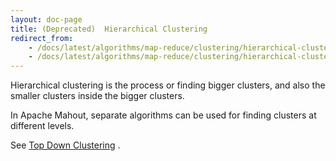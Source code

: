 ```yaml
---
layout: doc-page
title: (Deprecated)  Hierarchical Clustering
redirect_from:
    - /docs/latest/algorithms/map-reduce/clustering/hierarchical-clustering
    - /docs/latest/algorithms/map-reduce/clustering/hierarchical-clustering.html
---
```

Hierarchical clustering is the process or finding bigger clusters, and also
the smaller clusters inside the bigger clusters.

In Apache Mahout, separate algorithms can be used for finding clusters at
different levels. 

See [Top Down Clustering](https://cwiki.apache.org/confluence/display/MAHOUT/Top+Down+Clustering)
.

